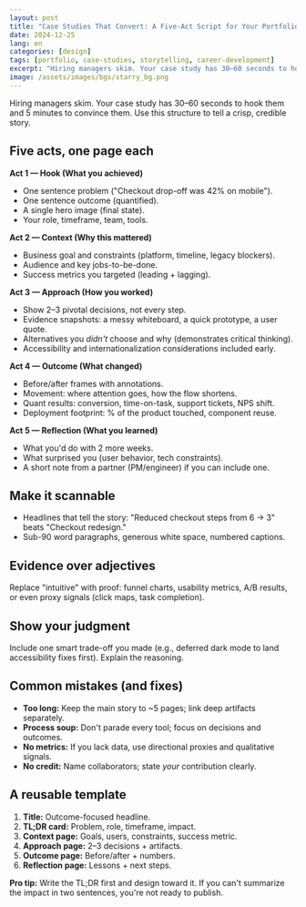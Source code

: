 ```yaml
---
layout: post
title: "Case Studies That Convert: A Five-Act Script for Your Portfolio"
date: 2024-12-25
lang: en
categories: [design]
tags: [portfolio, case-studies, storytelling, career-development]
excerpt: "Hiring managers skim. Your case study has 30–60 seconds to hook them and 5 minutes to convince them. Use this structure to tell a crisp, credible story."
image: /assets/images/bgs/starry_bg.png
---
```


Hiring managers skim. Your case study has 30–60 seconds to hook them and 5 minutes to convince them. Use this structure to tell a crisp, credible story.

## Five acts, one page each

**Act 1 — Hook (What you achieved)**

- One sentence problem ("Checkout drop-off was 42% on mobile").
- One sentence outcome (quantified).
- A single hero image (final state).
- Your role, timeframe, team, tools.

**Act 2 — Context (Why this mattered)**

- Business goal and constraints (platform, timeline, legacy blockers).
- Audience and key jobs-to-be-done.
- Success metrics you targeted (leading + lagging).

**Act 3 — Approach (How you worked)**

- Show 2–3 pivotal decisions, not every step.
- Evidence snapshots: a messy whiteboard, a quick prototype, a user quote.
- Alternatives you _didn't_ choose and why (demonstrates critical thinking).
- Accessibility and internationalization considerations included early.

**Act 4 — Outcome (What changed)**

- Before/after frames with annotations.
- Movement: where attention goes, how the flow shortens.
- Quant results: conversion, time-on-task, support tickets, NPS shift.
- Deployment footprint: % of the product touched, component reuse.

**Act 5 — Reflection (What you learned)**

- What you'd do with 2 more weeks.
- What surprised you (user behavior, tech constraints).
- A short note from a partner (PM/engineer) if you can include one.

## Make it scannable

- Headlines that tell the story: "Reduced checkout steps from 6 → 3" beats "Checkout redesign."
- Sub-90 word paragraphs, generous white space, numbered captions.

## Evidence over adjectives

Replace "intuitive" with proof: funnel charts, usability metrics, A/B results, or even proxy signals (click maps, task completion).

## Show your judgment

Include one smart trade-off you made (e.g., deferred dark mode to land accessibility fixes first). Explain the reasoning.

## Common mistakes (and fixes)

- **Too long:** Keep the main story to ~5 pages; link deep artifacts separately.
- **Process soup:** Don't parade every tool; focus on decisions and outcomes.
- **No metrics:** If you lack data, use directional proxies and qualitative signals.
- **No credit:** Name collaborators; state _your_ contribution clearly.

## A reusable template

1. **Title:** Outcome-focused headline.
2. **TL;DR card:** Problem, role, timeframe, impact.
3. **Context page:** Goals, users, constraints, success metric.
4. **Approach page:** 2–3 decisions + artifacts.
5. **Outcome page:** Before/after + numbers.
6. **Reflection page:** Lessons + next steps.

**Pro tip:** Write the TL;DR first and design toward it. If you can't summarize the impact in two sentences, you're not ready to publish.
